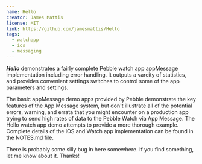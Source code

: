 ```yaml
---
name: Hello
creator: James Mattis
license: MIT
link: https://github.com/jamesmattis/Hello
tags:
  - watchapp
  - ios
  - messaging
---
```


_**Hello**_ demonstrates a fairly complete Pebble watch app appMessage implementation including error handling. It outputs a vareity of statistics, and provides convenient settings switches to control some of the app parameters and settings.

The basic appMessage demo apps provided by Pebble demonstrate the key features of the App Message system, but don't illustrate all of the potential errors, warning, and errata that you might encounter on a production app trying to send high rates of data to the Pebble Watch via App Message. The Hello watch app demo attempts to provide a more thorough example. Complete details of the iOS and Watch app implementation can be found in the NOTES.md file.

There is probably some silly bug in here somewhere. If you find something, let me know about it. Thanks!
